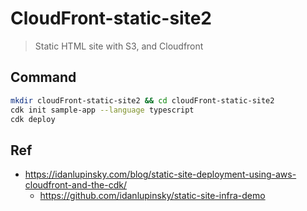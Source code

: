 # CloudFront-static-site2

> Static HTML site with S3, and Cloudfront

## Command
```bash
mkdir cloudFront-static-site2 && cd cloudFront-static-site2
cdk init sample-app --language typescript
cdk deploy
```

## Ref
- https://idanlupinsky.com/blog/static-site-deployment-using-aws-cloudfront-and-the-cdk/
	- https://github.com/idanlupinsky/static-site-infra-demo